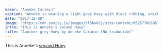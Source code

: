 ```yaml
---
maker: "Anneke Caramin"
caption: "Anneke is wearing a light grey Huey with black ribbing, which isn't very obvious on this black skirt."
date: "2017-12-08"
image: "https://cdn.sanity.io/images/hl5bw8cj/site-content/d52577b6695162b240cb298ab4af8d828527a84d-2000x1295.jpg"
intro: "This is Anneke's second Huey"
title: "Another grey Huey by Anneke Caramin [No traducido]"
---
```


This is Anneke's [second Huey](/en/showcase/anneke-huey/)

